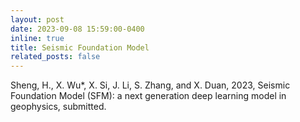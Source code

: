 ```yaml
---
layout: post
date: 2023-09-08 15:59:00-0400
inline: true
title: Seismic Foundation Model
related_posts: false
---
```


Sheng, H., X. Wu*, X. Si, J. Li, S. Zhang, and X. Duan, 2023, Seismic Foundation Model (SFM): a next generation deep learning model in geophysics, submitted.
